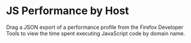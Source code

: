 # JS Performance by Host

Drag a JSON export of a performance profile from the Firefox Developer Tools to view the
time spent executing JavaScript code by domain name.
